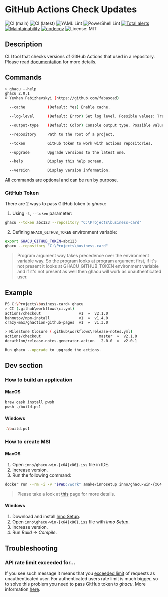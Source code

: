 # GitHub Actions Check Updates
![CI (main)](https://github.com/fabasoad/ghacu/workflows/CI%20(main)/badge.svg) ![CI (latest)](https://github.com/fabasoad/ghacu/workflows/CI%20(latest)/badge.svg) ![YAML Lint](https://github.com/fabasoad/ghacu/workflows/YAML%20Lint/badge.svg) ![PowerShell Lint](https://github.com/fabasoad/ghacu/workflows/PowerShell%20Lint/badge.svg) [![Total alerts](https://img.shields.io/lgtm/alerts/g/fabasoad/ghacu.svg?logo=lgtm&logoWidth=18)](https://lgtm.com/projects/g/fabasoad/ghacu/alerts/) [![Maintainability](https://api.codeclimate.com/v1/badges/261a8a73037043dfde09/maintainability)](https://codeclimate.com/github/fabasoad/ghacu/maintainability) [![codecov](https://codecov.io/gh/fabasoad/ghacu/branch/main/graph/badge.svg)](https://codecov.io/gh/fabasoad/ghacu) ![License: MIT](https://img.shields.io/github/license/fabasoad/ghacu)
## Description
CLI tool that checks versions of GitHub Actions that used in a repository. Please read [documentation](https://github.com/fabasoad/ghacu/wiki) for more details.

## Commands
```bash
> ghacu --help
ghacu 2.0.1
© Yevhen Fabizhevskyi (https://github.com/fabasoad)

  --cache          (Default: Yes) Enable cache.

  --log-level      (Default: Error) Set log level. Possible values: Trace, Debug, Information, Warning, Error, Critical, None.

  --output-type    (Default: Color) Console output type. Possible values: Color, NoColor.

  --repository     Path to the root of a project.

  --token          GitHub token to work with actions repositories.

  --upgrade        Upgrade versions to the latest one.

  --help           Display this help screen.

  --version        Display version information.
```
All commands are optional and can be run by purpose.
### GitHub Token
There are 2 ways to pass GitHub token to _ghacu_:
1. Using `-t`, `--token` parameter:
```bash
ghacu --token abc123 --repository "C:\Projects\business-card"
```
2. Defining `GHACU_GITHUB_TOKEN` environment variable:
```bash
export GHACU_GITHUB_TOKEN=abc123
ghacu --repository "C:\Projects\business-card"
```
> Program argument way takes precedence over the environment variable way. So the program looks at program argument first, if it's not present it looks at GHACU_GITHUB_TOKEN environment variable and if it's not present as well then ghacu will work as unauthenticated user.
## Example
```bash
PS C:\Projects\business-card> ghacu
> CI (.github\workflows\ci.yml)
actions/checkout                 v1  »  v2.1.0
bahmutov/npm-install             v1  »  v1.4.0
crazy-max/ghaction-github-pages  v1  »  v1.3.0

> Milestone Closure (.github\workflows\release-notes.yml)
actions/checkout                          master  »  v2.1.0
decathlon/release-notes-generator-action   2.0.0  »  v2.0.1

Run ghacu --upgrade to upgrade the actions.
```
## Dev section
### How to build an application
#### MacOS
```bash
brew cask install pwsh
pwsh ./build.ps1
```
#### Windows
```bash
.\build.ps1
```
### How to create MSI
#### MacOS
1. Open `inno/ghacu-win-{x64|x86}.iss` file in IDE.
2. Increase version.
3. Run the following command:
```bash
docker run --rm -i -v "$PWD:/work" amake/innosetup inno/ghacu-win-{x64|x86}.iss
```
> Please take a look at [this](https://gist.github.com/amake/3e7194e5e61d0e1850bba144797fd797) page for more details.
#### Windows
1. Download and install [Inno Setup](https://jrsoftware.org/isinfo.php).
2. Open `inno\ghacu-win-{x64|x86}.iss` file with _Inno Setup_.
3. Increase version.
4. Run _Build_ -> _Compile_.
## Troubleshooting
### API rate limit exceeded for...
If you see such message it means that you [exceeded limit](https://developer.github.com/v3/#rate-limiting) of requests as unauthenticated user. For authenticated users rate limit is much bigger, so to solve this problem you need to pass GitHub token to _ghacu_. More information [here](#github-token).